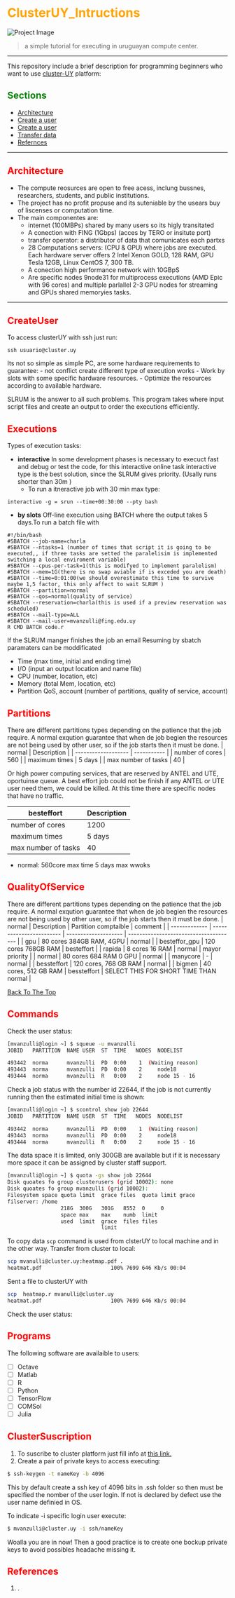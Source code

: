 
# <span style="color:orange">ClusterUY_Intructions   </span>

![Project Image](project-image-url)

> a simple tutorial for executing in uruguayan compute center.
---

This repository include a brief description for programming beginners who want to use [cluster-UY]([[^first]](https://cluster.uy/)) platform:


## <span style="color:green">Sections
- [Architecture](#Architecture)
- [Create a user](#CreateUser)
- [Create a user](#Execution)
- [Transfer data](#DataTransfer)
- [Refernces](#References)
---
## <span style="color:red">Architecture

 - The compute reosurces are open to free acess, inclung bussnes, researchers, students, and public institutions.  
- The project has no profit propuse and its suteniable by the usears buy of liscenses or computation time. 
- The main componentes are:
  - internet (100MBPs) shared by many users so its higly transitated
  - A conection with FING (1Gbps) (acces by TERO or insitute port)
  - transfer operator: a distributor of data that comunicates each partxs
  - 28 Computations servers: (CPU & GPU) where jobs are executed. Each hardware server offers 2 Intel Xenon GOLD, 128 RAM, GPU Tesla 12GB, Linux CentOS 7, 300 TB. 
  - A conection high performance network with 10GBpS
  - Are specific nodes 9node31 for multiprocess executions (AMD Epic with 96 cores) and multiple parlallel 2-3 GPU nodes for streaming and GPUs shared memoryies tasks. 
   
---
## <span style="color:red">CreateUser

To access clusterUY with ssh just run:

```
ssh usuario@cluster.uy
```

Its not so simple as simple PC, are some hardware requirements to guarantee: 
        - not conflict
        create different type of execution works
        - Work by slots with some specific hardware resources. 
        - Optimize the resources according to available hardware.

SLRUM is the answer to all such problems. This program takes where input script files and create an output to order the executions efficiently. 

## <span style="color:red">Executions
Types of execution tasks:
  -  **interactive** In some development phases is necessary to execuct fast and debug or test the code, for this interactive online task interactive type is the best solution, since the SLRUM gives priority. (Usally runs shorter than 30m ) 
        - To run a itneractive job with 30 min max type:
  ```
  interactivo -g = srun --time+00:30:00 --pty bash 
  
  ```

- **by slots** Off-line execution using BATCH where the output takes 5 days.To run a batch file with 


```
#!/bin/bash
#SBATCH --job-name=charla
#SBATCH --ntasks=1 (number of times that script it is going to be executed,, if three tasks are setted the paralelisim is implemented switching a local enviroment variable)
#SBATCH --cpus-per-task=1(this is modifyed to implement paralelism)
#SBATCH --mem=1G(there is no swap aviable if is exceded you are death)
#SBATCH --time=0:01:00(we should overestimate this time to survive maybe 1,5 factor, this only affect to wait SLRUM )
#SBATCH --partition=normal
#SBATCH --qos=normal(quality of service)
#SBATCH --reservation=charla(this is used if a preview reservation was scheduled)
#SBATCH --mail-type=ALL
#SBATCH --mail-user=mvanzulli@fing.edu.uy
R CMD BATCH code.r
```
If the SLRUM manger finishes the job an email 
Resuming by sbatch paramaters can be moddificated
- Time (max time, initial and ending time)
- I/O (input an output location and name file)
- CPU (number, location, etc)
- Memory (total Mem, location, etc)
- Partition QoS, account (number of partitions, quality of service, account)
## <span style="color:red">Partitions
There are different partitions types depending on the patience that the job require.
A normal exqution guarantee that when de job begien the resources are not being used by other user, so if the job starts then it must be done.
| normal              | Description |
| ------------------- | ----------- |
| number of cores     | 560         |
| maximum times       | 5 days      |
| max number of tasks | 40          |

Or high power computing services, that are reserved by ANTEL and UTE, oportuinse queue. A best effort job could not be finish if any ANTEL or UTE user need them, we could be killed. At this time there are specific nodes that have no traffic. 

| besteffort          | Description |
| ------------------- | ----------- |
| number of cores     | 1200        |
| maximum times       | 5 days      |
| max number of tasks | 40          |
- normal: 560core max time 5 days max wwoks
## <span style="color:red">QualityOfService
There are different partitions types depending on the patience that the job require.
A normal exqution guarantee that when de job begien the resources are not being used by other user, so if the job starts then it must be done.
| normal        | Description              | Partition comptaible | comment                                |
| ------------- | ------------------------ | -------------------- | -------------------------------------- |
| gpu           | 80 cores 384GB RAM, 4GPU | normal               |
| besteffor_gpu | 120 cores 768GB RAM      | besteffort           |
| rapida        | 8 cores 16 RAM           | normal               | mayor priority                         |
| normal        | 80 cores 684 RAM 0 GPU   | normal               |
| manycore      | -                        | normal               |
| bessteffort   | 120 cores, 768 GB RAM    | normal               |
| bigmen        | 40 cores, 512 GB RAM     | bessteffort          | SELECT THIS FOR SHORT TIME THAN normal |


[Back To The Top](#ClusterUY_Intructions)
## <span style="color:red">Commands  
Check the user status:
```bash
[mvanzulli@login ~] $ squeue -u mvanzulli
JOBID   PARTITION  NAME USER  ST  TIME   NODES  NODELIST

493442  norma      mvanzulli  PD  0:00    1  (Waiting reason)
493443  norma      mvanzulli  PD  0:00    2     node18
493444  norma      mvanzulli  R   0:00    2     node 15 - 16
```
Check a job status with the number id 22644, if the job is not currently running then the estimated initial time is shown:

```bash
[mvanzulli@login ~] $ scontrol show job 22644
JOBID   PARTITION  NAME USER  ST  TIME   NODES  NODELIST

493442  norma      mvanzulli  PD  0:00    1  (Waiting reason)
493443  norma      mvanzulli  PD  0:00    2     node18
493444  norma      mvanzulli  R   0:00    2     node 15 - 16
```

The data space it is limited, only 300GB are available but if it is necessary more space it can be assigned by cluster staff support. 

```bash
[mvanzulli@login ~] $ quota -gs show job 22644
Disk quoates fo group clusterusers (grid 10002): none
Disk quoates fo group mvanzulli (grid 10002): 
Filesystem space quota limit  grace files  quota limit grace
filserver: /home
                 218G  300G   301G   8552  0     0     
                 space max    max    numb  limit
                 used  limit  grace  files files
                              limit
```

To copy data `scp` command is used from clsterUY to local machine and in the other way. Transfer from cluster to local:

```bash
scp mvanulli@cluster.uy:heatmap.pdf .
heatmat.pdf                      100% 7699 646 Kb/s 00:04
```
Sent a file to clusterUY with
```bash
scp  heatmap.r mvanulli@cluster.uy
heatmat.pdf                      100% 7699 646 Kb/s 00:04
```
Check the user status:

## <span style="color:red">Programs
The following software are availaible to users:
- [ ] Octave
- [ ] Matlab
- [ ] R
- [ ] Python
- [ ] TensorFlow
- [ ] COMSol
- [ ] Julia

## <span style="color:red">ClusterSuscription
1. To suscribe to cluster platform just fill info at [this link.](cluster.uy/registrio)
2. Create a pair of private keys to access executing:
```bash
$ ssh-keygen -t nameKey -b 4096
```
This by default create a ssh key of 4096 bits in .ssh folder so then must be specified the nomber of the user login. If not is declared by defect use the user name definied in OS. 

To indicate -i specific login user execute:
```bash
$ mvanzulli@cluster.uy -i ssh/nameKey
```

Woalla you are in now!  Then a good practice is to create one bockup private keys to avoid possibles headache missing it. 

## <span style="color:red">References

1. [](https://link.springer.com/chapter/10.1007/978-3-030-38043-4_16Footnote).
